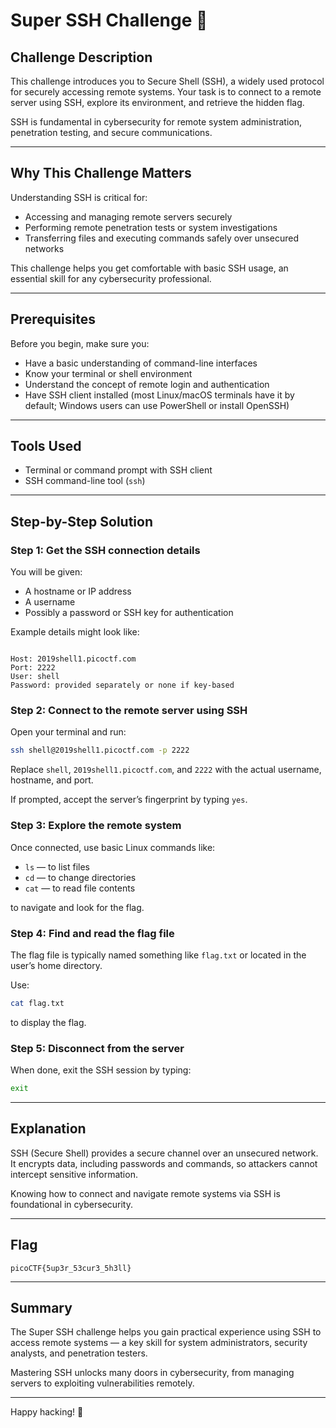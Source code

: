 # Super SSH Challenge 🔐

## Challenge Description
This challenge introduces you to Secure Shell (SSH), a widely used protocol for securely accessing remote systems. Your task is to connect to a remote server using SSH, explore its environment, and retrieve the hidden flag.

SSH is fundamental in cybersecurity for remote system administration, penetration testing, and secure communications.

---

## Why This Challenge Matters
Understanding SSH is critical for:

- Accessing and managing remote servers securely  
- Performing remote penetration tests or system investigations  
- Transferring files and executing commands safely over unsecured networks  

This challenge helps you get comfortable with basic SSH usage, an essential skill for any cybersecurity professional.

---

## Prerequisites
Before you begin, make sure you:

- Have a basic understanding of command-line interfaces  
- Know your terminal or shell environment  
- Understand the concept of remote login and authentication  
- Have SSH client installed (most Linux/macOS terminals have it by default; Windows users can use PowerShell or install OpenSSH)

---

## Tools Used
- Terminal or command prompt with SSH client  
- SSH command-line tool (`ssh`)

---

## Step-by-Step Solution

### Step 1: Get the SSH connection details
You will be given:

- A hostname or IP address  
- A username  
- Possibly a password or SSH key for authentication

Example details might look like:

```

Host: 2019shell1.picoctf.com
Port: 2222
User: shell
Password: provided separately or none if key-based

````

### Step 2: Connect to the remote server using SSH
Open your terminal and run:

```bash
ssh shell@2019shell1.picoctf.com -p 2222
````

Replace `shell`, `2019shell1.picoctf.com`, and `2222` with the actual username, hostname, and port.

If prompted, accept the server’s fingerprint by typing `yes`.

### Step 3: Explore the remote system

Once connected, use basic Linux commands like:

* `ls` — to list files
* `cd` — to change directories
* `cat` — to read file contents

to navigate and look for the flag.

### Step 4: Find and read the flag file

The flag file is typically named something like `flag.txt` or located in the user’s home directory.

Use:

```bash
cat flag.txt
```

to display the flag.

### Step 5: Disconnect from the server

When done, exit the SSH session by typing:

```bash
exit
```

---

## Explanation

SSH (Secure Shell) provides a secure channel over an unsecured network. It encrypts data, including passwords and commands, so attackers cannot intercept sensitive information.

Knowing how to connect and navigate remote systems via SSH is foundational in cybersecurity.

---

## Flag

```
picoCTF{5up3r_53cur3_5h3ll}
```

---

## Summary

The Super SSH challenge helps you gain practical experience using SSH to access remote systems — a key skill for system administrators, security analysts, and penetration testers.

Mastering SSH unlocks many doors in cybersecurity, from managing servers to exploiting vulnerabilities remotely.

---

Happy hacking! 🚀
